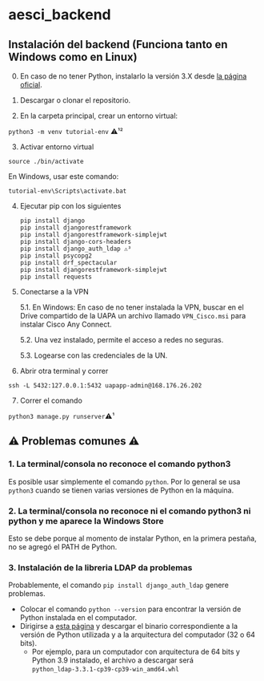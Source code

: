# aesci_backend

## Instalación del backend (Funciona tanto en Windows como en Linux)

0. En caso de no tener Python, instalarlo la versión 3.X desde [la página oficial](https://www.python.org/downloads/).

1. Descargar o clonar el repositorio.

2. En la carpeta principal, crear un entorno virtual:

`python3 -m venv tutorial-env` ⚠️¹²

3. Activar entorno virtual

`source ./bin/activate`

En Windows, usar este comando:

`tutorial-env\Scripts\activate.bat`

4. Ejecutar pip con los siguientes

    ```
    pip install django
    pip install djangorestframework
    pip install djangorestframework-simplejwt
    pip install django-cors-headers
    pip install django_auth_ldap ⚠️³
    pip install psycopg2
    pip install drf_spectacular
    pip install djangorestframework-simplejwt
    pip install requests
    ```

5. Conectarse a la VPN

    5.1. En Windows: En caso de no tener instalada la VPN, buscar en el Drive compartido de la UAPA un archivo llamado `VPN_Cisco.msi` para instalar Cisco Any Connect.

    5.2. Una vez instalado, permite el acceso a redes no seguras.
    
    5.3. Logearse con las credenciales de la UN.

6. Abrir otra terminal y correr

`ssh -L 5432:127.0.0.1:5432 uapapp-admin@168.176.26.202`

7. Correr el comando

`python3 manage.py runserver`⚠️¹

## ⚠️ Problemas comunes ⚠️

<!-- Aquí van los problemas comunes que se encuentren -->

### 1. La terminal/consola no reconoce el comando python3

Es posible usar simplemente el comando `python`. Por lo general se usa `python3` cuando se tienen varias versiones de Python en la máquina.


### 2. La terminal/consola no reconoce ni el comando python3 ni python y me aparece la Windows Store

Esto se debe porque al momento de instalar Python, en la primera pestaña, no se agregó el PATH de Python.

### 3. Instalación de la libreria LDAP da problemas

Probablemente, el comando `pip install django_auth_ldap` genere problemas.

- Colocar el comando `python --version` para encontrar la versión de Python instalada en el computador.
- Dirigirse a [esta página](https://www.lfd.uci.edu/~gohlke/pythonlibs/#python-ldap) y descargar el binario correspondiente a la versión de Python utilizada y a la arquitectura del computador (32 o 64 bits).
    - Por ejemplo, para un computador con arquitectura de 64 bits y Python 3.9 instalado, el archivo a descargar será `python_ldap‑3.3.1‑cp39‑cp39‑win_amd64.whl`
